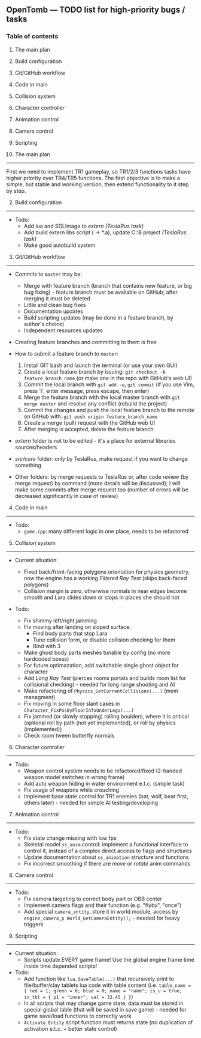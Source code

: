 OpenTomb — TODO list for high-priority bugs / tasks
---------------------------------------------------

### Table of contents ###

1. The main plan
2. Build configuration
3. Git/GitHub workflow
4. Code in main
5. Collision system
6. Character controller
7. Animation control
8. Camera control
9. Scripting

1. The main plan
----------------
First we need to implement TR1 gameplay, so TR1/2/3 functions tasks have higher priority over TR4/TR5 functions. The first objective is to make a simple, but stable and working version, then extend functionality to it step by step.

2. Build configuration
----------------------
* Todo:
	* Add lua and SDLImage to _extern_ _(TeslaRus task)_
	* Add build extern libs script ( -> *.a), update C::B project _(TeslaRus task)_
	* Make good autobuild system
	  
3. Git/GitHub workflow
---------------
* Commits to `master` may be:
	* Merge with feature branch (branch that contains new feature, or big bug fixing) - feature branch must be avaliable on GitHub; after merging it must be deleted
	* Little and clean bug fixes
	* Documentation updates
	* Build scripting updates (may be done in a feature branch, by author's choice)
	* Independent resources updates

* Creating feature branches and committing to them is free

* How to submit a feature branch to `master`:
	1. Install GIT bash and launch the terminal (or use your own GUI)
	2. Create a local feature branch by issuing: `git checkout -b feature_branch_name` (or make one in the repo with GitHub's web UI)
	3. Commit the local branch with `git add -u`, `git commit` (if you use Vim, press 'i', enter message, press escape, then enter)
	4. Merge the feature branch with the local master branch with `git merge master` and resolve any conflict (rebuild the project)
	5. Commit the changes and push the local feature branch to the remote on GitHub with: `git push origin feature_branch_name`
	6. Create a merge (pull) request with the GitHub web UI
	7. After merging is accepted, delete the feature branch

* _extern_ folder is not to be edited - it's a place for external libraries sources/headers
* _src/core_ folder: only by TeslaRus, make request if you want to change something
* Other folders: by merge requests to TeslaRus or, after code review (by merge request) by command (more details will be discussed); I will make some commits after merge request too (number of errors will be decreased significantly in case of review)

4. Code in main
---------------
* Todo:
	* `game.cpp`: many different logic in one place, needs to be refactored

5. Collision system
-------------------
* Current situation:
	* Fixed back/front-facing polygons orientation for physics geometry, now the engine has a working _Filtered Ray Test_ (skips back-faced polygons)
	* Collision margin is zero, otherwise normals in near edges become smooth and Lara slides down or stops in places she should not

* Todo:
	* Fix shimmy left/right jamming
	* Fix moving after landing on sloped surface:
		* Find body parts that stop Lara
		* Tune collision form, or disable collision checking for them
		* Bind with 3
	* Make ghost body parts meshes tunable by config (no more hardcoded boxes)
	* For future optimazation, add switchable single ghost object for character
	* Add _Long Ray Test_ (pierces rooms portals and builds room list for collisional checking) - needed for long range shooting and AI
	* Make refactoring of `Physics_GetCurrentCollisions(...)` (mem managment)
	* Fix moving in some floor slant cases in `Character_FixPosByFloorInfoUnderLegs(...)`
	* Fix jammed (or slowly stopping) rolling boulders, where it is critical (optional roll by path (not yet implemented), or roll by physics (implemented))
	* Check room tween butterfly normals

6. Character controller
-----------------------
* Todo:
	* Weapon control system needs to be refactored/fixed (2-handed weapon model switches in wrong frame)
	* Add auto weapon hiding in water environment e.t.c. (simple task)
	* Fix usage of weapons while crouching
	* Implement base state control for TR1 enemies (bat, wolf, bear first, others later) - needed for simple AI testing/developing

7. Animation control
--------------------
* Todo:
	* Fix state change missing with low fps
	* Skeletal model `ss_anim` control: implement a functional interface to control it, instead of a complex direct access to flags and structures
	* Update documentation about `ss_animation` structure and functions
	* Fix incorrect smoothing if there are _move_ or _rotate_ anim commands

8. Camera control
-----------------
* Todo:
	* Fix camera targeting to correct body part or OBB center
	* Implement camera flags and their function (e.g. "flyby", "once")
	* Add special `camera_entity`, store it in world module, access by `engine_camera_p World_GetCameraEntity();` - needed for heavy triggers

9. Scripting
------------
* Current situation:
	* Scripts update EVERY game frame! Use the global engine frame time inside time depended scripts!
* Todo:
	* Add function like `lua_SaveTable(...)` that recursively print to file/buffer/clay tablets lua code with table content (i.e. `table_name = { red = 1; green = 0; blue = 0; name = "name"; is_u = true; in_tbl = { p1 = "inner"; val = 32.45 } }`)
	* In all scripts that may change game state, data must be stored in special global table (that will be saved in save game) - needed for game save/load functions to correctly work
	* `Activate_Entity` script function must returns state (no duplication of activation e.t.c. + better state control)
